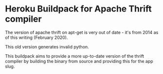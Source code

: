 # Heroku Buildpack for Apache Thrift compiler

The version of apache thrift on apt-get is very out of date -
it's from 2014 as of this writing (February 2020).

This old version generates invalid python.

This buildpack aims to provide a more up-to-date version of 
the thrift compiler by building the binary from source and
providing this for the app slug.

